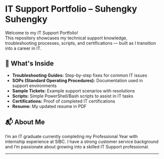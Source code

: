 # IT Support Portfolio – Suhengky Suhengky

Welcome to my IT Support Portfolio!  
This repository showcases my technical support knowledge, troubleshooting processes, scripts, and certifications — built as I transition into a career in IT.

## 📁 What's Inside

- **Troubleshooting Guides:** Step-by-step fixes for common IT issues  
- **SOPs (Standard Operating Procedures):** Documentation used in support environments  
- **Sample Tickets:** Example support scenarios with resolutions  
- **Scripts:** Simple PowerShell/Bash scripts to assist in IT tasks  
- **Certifications:** Proof of completed IT certifications  
- **Resume:** My updated resume in PDF

## 📬 About Me

I’m an IT graduate currently completing my Professional Year with internship experience at SIBC. I have a strong customer service background and I’m passionate about growing into a skilled IT Support professional.

---

